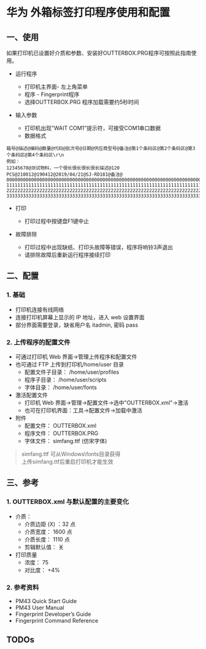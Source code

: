 # 华为 外箱标签打印程序使用和配置

## 一、使用
如果打印机已设置好介质和参数、安装好OUTTERBOX.PRG程序可按照此指南使用。

- 运行程序
  - 打印机主界面- 左上角菜单
  - 程序 - Fingerprint程序
  - 选择OUTTERBOX.PRG 程序加载需要约5秒时间

- 输入参数
  - 打印机出现"WAIT COM1"提示符，可接受COM1串口数据
  - 数据格式

```
箱号@描述@编码@数量@代码@批次号@日期@供应商型号@备注@第1个条码区@第2个条码区@第3个条码区@第4个条码区\r\n
例如：
12345678@测试物料，一个很长很长很长很长描述@120 PCS@210012@190412@2019/04/21@SJ-RD181@备注@
000000000000000000000000000000000000000000000000000000000000000000000000000000000000000000000000000000000000@
111111111111111111111111111111111111111111111111111111111111111111111111111111111111111111111111111111111111@
222222222222222222222222222222222222222222222222222222222222222222222222222222222222222222222222222222222222@
333333333333333333333333333333333333333333333333333333333333333333333333333333333333333333333333333333333333\r\n
```

- 打印
  - 打印过程中按键盘F1键中止

- 故障排除
  - 打印过程中出现缺纸、打印头故障等错误，程序将响铃3声退出
  - 请排除故障后重新运行程序接续打印

## 二、配置

### 1. 基础

- 打印机连接有线网络
- 连接打印机屏幕上显示的 IP 地址，进入 web 设置界面
- 部分界面需要登录，缺省用户名 itadmin, 密码 pass

### 2. 上传程序的配置文件

- 可通过打印机 Web 界面->管理上传程序和配置文件
- 也可通过 FTP 上传到打印机/home/user 目录
  - 配置文件子目录： /home/user/profiles
  - 程序子目录： /home/user/scripts
  - 字体目录： /home/user/fonts
- 激活配置文件
  - 打印机 Web 界面->管理->配置文件->选中"OUTTERBOX.xml"->激活
  - 也可在打印机界面：工具->配置文件->加载中激活
- 附件
  - 配置文件： OUTTERBOX.xml
  - 程序文件： OUTTERBOX.PRG
  - 字体文件： simfang.ttf (仿宋字体)

> simfang.ttf 可从Windows\fonts目录获得  
> 上传simfang.ttf后重启打印机才能生效

## 三、参考

### 1. OUTTERBOX.xml 与默认配置的主要变化

- 介质：
  - 介质边距 (X) ：32 点
  - 介质宽度： 1600 点
  - 介质长度： 1110 点
  - 剪辑默认值： 关
- 打印质量
  - 浓度： 75
  - 对比度： +4%

### 2. 参考资料
- PM43 Quick Start Guide
- PM43 User Manual
- Fingerprint Developer’s Guide
- Fingerprint Command Reference

## TODOs